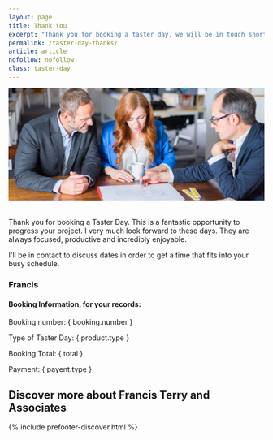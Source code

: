 ```yaml
---
layout: page
title: Thank You
excerpt: "Thank you for booking a taster day, we will be in touch shortly."
permalink: /taster-day-thanks/
article: article
nofollow: nofollow
class: taster-day
---
```


<img src="/images/feature/taster-day-thanks.jpg" alt="Francis Terry" />
<br /><br />
<p>
	Thank you for booking a Taster Day. This is a fantastic opportunity to progress your project. I very much look forward to these days. They are always focused, productive and incredibly enjoyable.  
</p><p>
	I'll be in contact to discuss dates in order to get a time that fits into your busy schedule.
</p>
<h3>Francis</h3>

<div class="block-element">
	<div class="box">
		<h4>Booking Information, for your records:</h4>
		<p>Booking number: { booking.number }</p>
		<p>Type of Taster Day: { product.type }</p>
		<p>Booking Total: { total }</p>
		<p>Payment: { payent.type }</p>
	</div>
</div>

<h2>Discover more about Francis Terry and Associates</h2>




{% include prefooter-discover.html %}